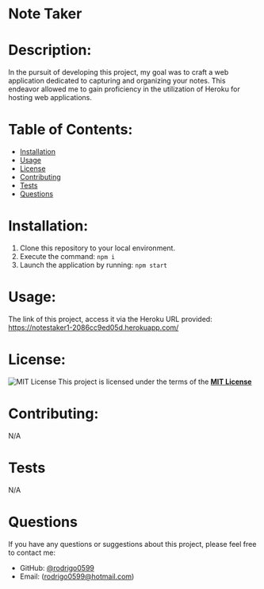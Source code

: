 # Note Taker
# Description:
In the pursuit of developing this project, my goal was to craft a web application dedicated to capturing and organizing your notes. This endeavor allowed me to gain proficiency in the utilization of Heroku for hosting web applications.

# Table of Contents:
  - [Installation](#installation)
  - [Usage](#usage)
  - [License](#license)
  - [Contributing](#contributing)
  - [Tests](#tests)
  - [Questions](#questions)

# Installation:
1. Clone this repository to your local environment.
2. Execute the command:  ```npm i ```
3. Launch the application by running:  ```npm start ```

# Usage:
The link of this project, access it via the Heroku URL provided:
https://notestaker1-2086cc9ed05d.herokuapp.com/


# License:
 ![MIT License](https://img.shields.io/badge/License-MIT-yellow.svg)
  This project is licensed under the terms of the **[MIT License](https://opensource.org/licenses/MIT)**

# Contributing:
N/A

# Tests
  N/A
# Questions
  If you have any questions or suggestions about this project, please feel free to contact me:
- GitHub: [@rodrigo0599](https://github.com/rodrigo0599)
- Email: (rodrigo0599@hotmail.com)

  
  



